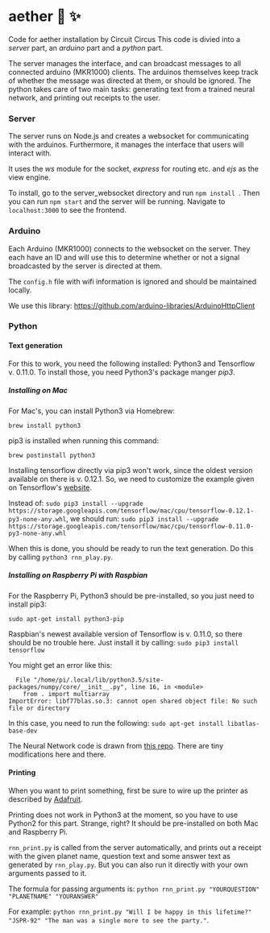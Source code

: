 # aether 🚀 ✨

Code for aether installation by Circuit Circus
This code is divied into a _server_ part, an _arduino_ part and a _python_ part.

The server manages the interface, and can broadcast messages to all connected arduino (MKR1000) clients. The arduinos themselves keep track of whether the message was directed at them, or should be ignored. The python takes care of two main tasks: generating text from a trained neural network, and printing out receipts to the user.

### Server
The server runs on Node.js and creates a websocket for communicating with the arduinos. Furthermore, it manages the interface that users will interact with.

It uses the _ws_ module for the socket, _express_ for routing etc. and _ejs_ as the view engine.

To install, go to the server_websocket directory and run ```npm install ```. 
Then you can run ```npm start``` and the server will be running. Navigate to ```localhost:3000``` to see the frontend.


### Arduino
Each Arduino (MKR1000) connects to the websocket on the server. They each have an ID and will use this to determine whether or not a signal broadcasted by the server is directed at them. 

The ```config.h``` file with wifi information is ignored and should be maintained locally. 

We use this library: https://github.com/arduino-libraries/ArduinoHttpClient

### Python

#### Text generation

For this to work, you need the following installed: Python3 and Tensorflow v. 0.11.0. To install those, you need Python3's package manger _pip3_.

##### Installing on Mac

For Mac's, you can install Python3 via Homebrew: 

`brew install python3`

pip3 is installed when running this command:

`brew postinstall python3`

Installing tensorflow directly via pip3 won't work, since the oldest version available on there is v. 0.12.1. So, we need to customize the example given on Tensorflow's [website](https://www.tensorflow.org/versions/r0.12/get_started/os_setup#pip_installation).

Instead of: `sudo pip3 install --upgrade https://storage.googleapis.com/tensorflow/mac/cpu/tensorflow-0.12.1-py3-none-any.whl`, we should run: `sudo pip3 install --upgrade https://storage.googleapis.com/tensorflow/mac/cpu/tensorflow-0.11.0-py3-none-any.whl`

When this is done, you should be ready to run the text generation. Do this by calling `python3 rnn_play.py`.

##### Installing on Raspberry Pi with Raspbian

For the Raspberry Pi, Python3 should be pre-installed, so you just need to install pip3:

`sudo apt-get install python3-pip`

Raspbian's newest available version of Tensorflow is v. 0.11.0, so there should be no trouble here. Just install it by calling:
`sudo pip3 install tensorflow`

You might get an error like this: 
```Traceback (most recent call last):
  File "/home/pi/.local/lib/python3.5/site-packages/numpy/core/__init__.py", line 16, in <module>
    from . import multiarray
ImportError: libf77blas.so.3: cannot open shared object file: No such file or directory
```

In this case, you need to run the following: `sudo apt-get install libatlas-base-dev`

The Neural Network code is drawn from [this repo](https://github.com/burliEnterprises/tensorflow-shakespeare-poem-generator). There are tiny modifications here and there. 

#### Printing

When you want to print something, first be sure to wire up the printer as described by [Adafruit](https://learn.adafruit.com/networked-thermal-printer-using-cups-and-raspberry-pi/connect-and-configure-printer).

Printing does not work in Python3 at the moment, so you have to use Python2 for this part. Strange, right? It should be pre-installed on both Mac and Raspberry Pi.

`rnn_print.py` is called from the server automatically, and prints out a receipt with the given planet name, question text and some answer text as generated by `rnn_play.py`. But you can also run it directly with your own arguments passed to it. 

The formula for passing arguments is: `python rnn_print.py "YOURQUESTION" "PLANETNAME" "YOURANSWER"`

For example: `python rnn_print.py "Will I be happy in this lifetime?" "JSPR-92" "The man was a single more to see the party."`. 